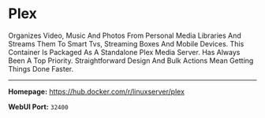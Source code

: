 # Plex

Organizes Video, Music And Photos From Personal Media Libraries And Streams Them To Smart Tvs, Streaming Boxes And Mobile Devices. This Container Is Packaged As A Standalone Plex Media Server. Has Always Been A Top Priority. Straightforward Design And Bulk Actions Mean Getting Things Done Faster.

---

**Homepage:** https://hub.docker.com/r/linuxserver/plex

**WebUI Port:** `32400`
